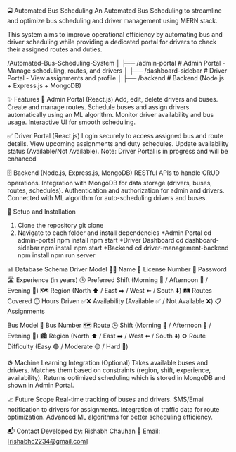 🚍 Automated Bus Scheduling 
An Automated Bus Scheduling  to streamline and optimize bus scheduling and driver management using MERN stack.

This system aims to improve operational efficiency by automating bus and driver scheduling while providing a dedicated portal for drivers to check their assigned routes and duties.


/Automated-Bus-Scheduling-System
│
├── /admin-portal             # Admin Portal - Manage scheduling, routes, and drivers
│
├── /dashboard-sidebar        # Driver Portal - View assignments and profile
│
├── /backend  # Backend (Node.js + Express.js + MongoDB)

✨ Features
🛑 Admin Portal (React.js)
Add, edit, delete drivers and buses.
Create and manage routes.
Schedule buses and assign drivers automatically using an ML algorithm.
Monitor driver availability and bus usage.
Interactive UI for smooth scheduling.

✅ Driver Portal (React.js)
Login securely to access assigned bus and route details.
View upcoming assignments and duty schedules.
Update availability status (Available/Not Available).
Note: Driver Portal is in progress and will be enhanced

🗄️ Backend (Node.js, Express.js, MongoDB)
RESTful APIs to handle CRUD operations.
Integration with MongoDB for data storage (drivers, buses, routes, schedules).
Authentication and authorization for admin and drivers.
Connected with ML algorithm for auto-scheduling drivers and buses.

🔑 Setup and Installation
1. Clone the repository
git clone <repo url>
2. Navigate to each folder and install dependencies
*Admin Portal
cd admin-portal
npm install
npm start
*Driver Dashboard
cd dashboard-sidebar
npm install
npm start
*Backend
cd driver-management-backend
npm install
npm run server


📊 Database Schema
 Driver Model
🧑‍💼 Name
🪪 License Number
🔐 Password
🛣️ Experience (in years)
🕒 Preferred Shift (Morning 🌅 / Afternoon 🌇 / Evening 🌃)
🗺️ Region (North ⬆️ / East ➡️ / West ⬅️ / South ⬇️)
🛤️ Routes Covered
⏱️ Hours Driven
✅❌ Availability (Available ✅ / Not Available ❌)
📋 Assignments

Bus Model
🔢 Bus Number
🗺️ Route
🕒 Shift (Morning 🌅 / Afternoon 🌇 / Evening 🌃)
🏙️ Region (North ⬆️ / East ➡️ / West ⬅️ / South ⬇️)
⚙️ Route Difficulty (Easy 🟢 / Moderate 🟡 / Hard 🔴)

⚙️ Machine Learning Integration (Optional)
Takes available buses and drivers.
Matches them based on constraints (region, shift, experience, availability).
Returns optimized scheduling which is stored in MongoDB and shown in Admin Portal.

📈 Future Scope
Real-time tracking of buses and drivers.
SMS/Email notification to drivers for assignments.
Integration of traffic data for route optimization.
Advanced ML algorithms for better scheduling efficiency.

📬 Contact
Developed by: Rishabh Chauhan
📧 Email: [rishabhc2234@gmail.com]
